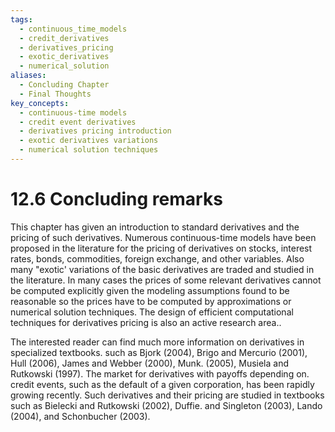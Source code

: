 ```yaml
---
tags:
  - continuous_time_models
  - credit_derivatives
  - derivatives_pricing
  - exotic_derivatives
  - numerical_solution
aliases:
  - Concluding Chapter
  - Final Thoughts
key_concepts:
  - continuous-time models
  - credit event derivatives
  - derivatives pricing introduction
  - exotic derivatives variations
  - numerical solution techniques
---
```


# 12.6 Concluding remarks  

This chapter has given an introduction to standard derivatives and the pricing of such derivatives. Numerous continuous-time models have been proposed in the literature for the pricing of derivatives on stocks, interest rates, bonds, commodities, foreign exchange, and other variables. Also many "exotic' variations of the basic derivatives are traded and studied in the literature. In many cases the prices of some relevant derivatives cannot be computed explicitly given the modeling assumptions found to be reasonable so the prices have to be computed by approximations or numerical solution techniques. The design of efficient computational techniques for derivatives pricing is also an active research area..  

The interested reader can find much more information on derivatives in specialized textbooks. such as Bjork (2004), Brigo and Mercurio (2001), Hull (2006), James and Webber (2000), Munk. (2005), Musiela and Rutkowski (1997). The market for derivatives with payoffs depending on. credit events, such as the default of a given corporation, has been rapidly growing recently. Such derivatives and their pricing are studied in textbooks such as Bielecki and Rutkowski (2002), Duffie. and Singleton (2003), Lando (2004), and Schonbucher (2003).
